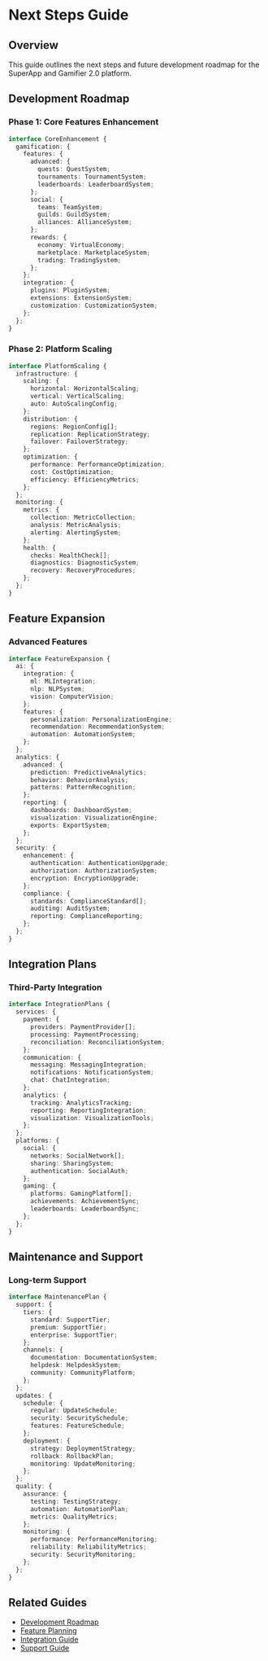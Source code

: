 # Next Steps Guide

## Overview
This guide outlines the next steps and future development roadmap for the SuperApp and Gamifier 2.0 platform.

## Development Roadmap

### Phase 1: Core Features Enhancement
```typescript
interface CoreEnhancement {
  gamification: {
    features: {
      advanced: {
        quests: QuestSystem;
        tournaments: TournamentSystem;
        leaderboards: LeaderboardSystem;
      };
      social: {
        teams: TeamSystem;
        guilds: GuildSystem;
        alliances: AllianceSystem;
      };
      rewards: {
        economy: VirtualEconomy;
        marketplace: MarketplaceSystem;
        trading: TradingSystem;
      };
    };
    integration: {
      plugins: PluginSystem;
      extensions: ExtensionSystem;
      customization: CustomizationSystem;
    };
  };
}
```

### Phase 2: Platform Scaling
```typescript
interface PlatformScaling {
  infrastructure: {
    scaling: {
      horizontal: HorizontalScaling;
      vertical: VerticalScaling;
      auto: AutoScalingConfig;
    };
    distribution: {
      regions: RegionConfig[];
      replication: ReplicationStrategy;
      failover: FailoverStrategy;
    };
    optimization: {
      performance: PerformanceOptimization;
      cost: CostOptimization;
      efficiency: EfficiencyMetrics;
    };
  };
  monitoring: {
    metrics: {
      collection: MetricCollection;
      analysis: MetricAnalysis;
      alerting: AlertingSystem;
    };
    health: {
      checks: HealthCheck[];
      diagnostics: DiagnosticSystem;
      recovery: RecoveryProcedures;
    };
  };
}
```

## Feature Expansion

### Advanced Features
```typescript
interface FeatureExpansion {
  ai: {
    integration: {
      ml: MLIntegration;
      nlp: NLPSystem;
      vision: ComputerVision;
    };
    features: {
      personalization: PersonalizationEngine;
      recommendation: RecommendationSystem;
      automation: AutomationSystem;
    };
  };
  analytics: {
    advanced: {
      prediction: PredictiveAnalytics;
      behavior: BehaviorAnalysis;
      patterns: PatternRecognition;
    };
    reporting: {
      dashboards: DashboardSystem;
      visualization: VisualizationEngine;
      exports: ExportSystem;
    };
  };
  security: {
    enhancement: {
      authentication: AuthenticationUpgrade;
      authorization: AuthorizationSystem;
      encryption: EncryptionUpgrade;
    };
    compliance: {
      standards: ComplianceStandard[];
      auditing: AuditSystem;
      reporting: ComplianceReporting;
    };
  };
}
```

## Integration Plans

### Third-Party Integration
```typescript
interface IntegrationPlans {
  services: {
    payment: {
      providers: PaymentProvider[];
      processing: PaymentProcessing;
      reconciliation: ReconciliationSystem;
    };
    communication: {
      messaging: MessagingIntegration;
      notifications: NotificationSystem;
      chat: ChatIntegration;
    };
    analytics: {
      tracking: AnalyticsTracking;
      reporting: ReportingIntegration;
      visualization: VisualizationTools;
    };
  };
  platforms: {
    social: {
      networks: SocialNetwork[];
      sharing: SharingSystem;
      authentication: SocialAuth;
    };
    gaming: {
      platforms: GamingPlatform[];
      achievements: AchievementSync;
      leaderboards: LeaderboardSync;
    };
  };
}
```

## Maintenance and Support

### Long-term Support
```typescript
interface MaintenancePlan {
  support: {
    tiers: {
      standard: SupportTier;
      premium: SupportTier;
      enterprise: SupportTier;
    };
    channels: {
      documentation: DocumentationSystem;
      helpdesk: HelpdeskSystem;
      community: CommunityPlatform;
    };
  };
  updates: {
    schedule: {
      regular: UpdateSchedule;
      security: SecuritySchedule;
      features: FeatureSchedule;
    };
    deployment: {
      strategy: DeploymentStrategy;
      rollback: RollbackPlan;
      monitoring: UpdateMonitoring;
    };
  };
  quality: {
    assurance: {
      testing: TestingStrategy;
      automation: AutomationPlan;
      metrics: QualityMetrics;
    };
    monitoring: {
      performance: PerformanceMonitoring;
      reliability: ReliabilityMetrics;
      security: SecurityMonitoring;
    };
  };
}
```

## Related Guides
- [Development Roadmap](../development/roadmap.md)
- [Feature Planning](../planning/features.md)
- [Integration Guide](../integration/guide.md)
- [Support Guide](../support/guide.md) 